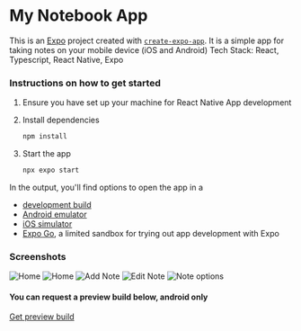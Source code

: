 # My Notebook App

This is an [Expo](https://expo.dev) project created with [`create-expo-app`](https://www.npmjs.com/package/create-expo-app).
It is a simple app for taking notes on your mobile device (iOS and Android)
Tech Stack: React, Typescript, React Native, Expo

### Instructions on how to get started

1. Ensure you have set up your machine for React Native App development

2. Install dependencies

   ```bash
   npm install
   ```

3. Start the app

   ```bash
   npx expo start
   ```

In the output, you'll find options to open the app in a

- [development build](https://docs.expo.dev/develop/development-builds/introduction/)
- [Android emulator](https://docs.expo.dev/workflow/android-studio-emulator/)
- [iOS simulator](https://docs.expo.dev/workflow/ios-simulator/)
- [Expo Go](https://expo.dev/go), a limited sandbox for trying out app development with Expo

### Screenshots

![Home](screenshots/home.png) ![Home](screenshots/home-1.png) ![Add Note](screenshots/add-note.png) ![Edit Note](screenshots/edit-note.png) ![Note options](screenshots/note-options.png)

#### You can request a preview build below, android only

[Get preview build](https://wa.me/+233543093942)
